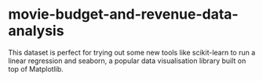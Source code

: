 # movie-budget-and-revenue-data-analysis
This dataset is perfect for trying out some new tools like scikit-learn to run a linear regression and seaborn, a popular data visualisation library built on top of Matplotlib. 
